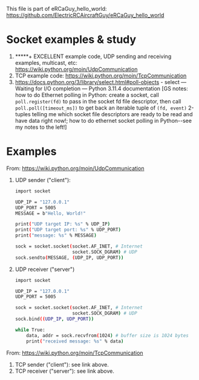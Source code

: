 This file is part of eRCaGuy_hello_world: https://github.com/ElectricRCAircraftGuy/eRCaGuy_hello_world


# Socket examples & study

1. \*\*\*\*\*+ EXCELLENT example code, UDP sending and receiving examples, multicast, etc: https://wiki.python.org/moin/UdpCommunication
1. TCP example code: https://wiki.python.org/moin/TcpCommunication
1. https://docs.python.org/3/library/select.html#poll-objects - select — Waiting for I/O completion — Python 3.11.4 documentation [GS notes: how to do Ethernet polling in Python: create a socket, call `poll.register(fd)` to pass in the socket fd file descriptor, then call `poll.poll([timeout_ms])` to get back an iterable tuple of `(fd, event)` 2-tuples telling me which socket file descriptors are ready to be read and have data right now!; how to do ethernet socket polling in Python--see my notes to the left!]


# Examples


From: https://wiki.python.org/moin/UdpCommunication

1. UDP sender ("client"):
    ```bash
    import socket

    UDP_IP = "127.0.0.1"
    UDP_PORT = 5005
    MESSAGE = b"Hello, World!"

    print("UDP target IP: %s" % UDP_IP)
    print("UDP target port: %s" % UDP_PORT)
    print("message: %s" % MESSAGE)

    sock = socket.socket(socket.AF_INET, # Internet
                         socket.SOCK_DGRAM) # UDP
    sock.sendto(MESSAGE, (UDP_IP, UDP_PORT))
    ```

1. UDP receiver ("server")
    ```bash
    import socket

    UDP_IP = "127.0.0.1"
    UDP_PORT = 5005

    sock = socket.socket(socket.AF_INET, # Internet
                         socket.SOCK_DGRAM) # UDP
    sock.bind((UDP_IP, UDP_PORT))

    while True:
        data, addr = sock.recvfrom(1024) # buffer size is 1024 bytes
        print("received message: %s" % data)
    ```

From: https://wiki.python.org/moin/TcpCommunication

1. TCP sender ("client"): see link above.
1. TCP receiver ("server"): see link above.
